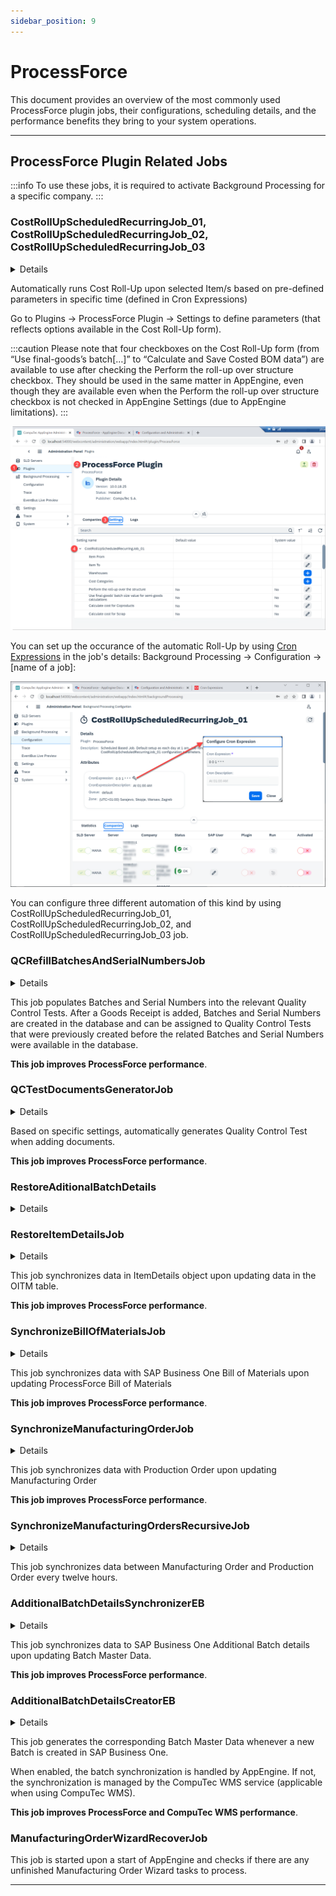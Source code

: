 ```yaml
---
sidebar_position: 9
---
```


# ProcessForce

This document provides an overview of the most commonly used ProcessForce plugin jobs, their configurations, scheduling details, and the performance benefits they bring to your system operations.

---

## ProcessForce Plugin Related Jobs

:::info
To use these jobs, it is required to activate Background Processing for a specific company.
:::

### CostRollUpScheduledRecurringJob_01, CostRollUpScheduledRecurringJob_02, CostRollUpScheduledRecurringJob_03

<details>
    <summary>Details</summary>
    <div>
       Default Cron Expression = "0 0 1 * * *" – each day at 1 am. Job runs Cost Roll-Up according to CostRollUpScheduledRecurringJob_01 (02, 03) configuration parameters.
    </div>
</details>

Automatically runs Cost Roll-Up upon selected Item/s based on pre-defined parameters in specific time (defined in Cron Expressions)

Go to Plugins → ProcessForce Plugin → Settings to define parameters (that reflects options available in the Cost Roll-Up form).

:::caution
    Please note that four checkboxes on the Cost Roll-Up form (from “Use final-goods’s batch[…]” to “Calculate and Save Costed BOM data”) are available to use after checking the Perform the roll-up over structure checkbox. They should be used in the same matter in AppEngine, even though they are available even when the Perform the roll-up over structure checkbox is not checked in AppEngine Settings (due to AppEngine limitations).
:::

![ProcessForce](./media/processforce/pf-jobs.png)

You can set up the occurance of the automatic Roll-Up by using [Cron Expressions](https://docs.oracle.com/cd/E12058_01/doc/doc.1014/e12030/cron_expressions.htm) in the job's details: Background Processing → Configuration → [name of a job]:

![ProcessForce](./media/processforce/pf-cron.png)

You can configure three different automation of this kind by using CostRollUpScheduledRecurringJob_01, CostRollUpScheduledRecurringJob_02, and CostRollUpScheduledRecurringJob_03 job.

### QCRefillBatchesAndSerialNumbersJob

<details>
    <summary>Details</summary>
    <div>
        ContentType = "59"
    <br/>ActionType = "A"
   </div>
</details>

This job populates Batches and Serial Numbers into the relevant Quality Control Tests. After a Goods Receipt is added, Batches and Serial Numbers are created in the database and can be assigned to Quality Control Tests that were previously created before the related Batches and Serial Numbers were available in the database.

**This job improves ProcessForce performance**.

### QCTestDocumentsGeneratorJob

<details>
    <summary>Details</summary>
    <div>
ContentType = "*",
<br/>ActionType = "A",
<br/>Publisher = "AppEngine",
<br/>PublisherApp = "SAPB1",
<br/>EventType = "SAPB1Object"
</div>
</details>

Based on specific settings, automatically generates Quality Control Test when adding documents.

**This job improves ProcessForce performance**.

### RestoreAditionalBatchDetails

<details>
    <summary>Details</summary>
    <div>
Every second hour it calls a method that Creates Batch Master Data for all missing Batches in system.
 Default Cron Expression Description = "0 */2 * * *"
</div>
</details>

### RestoreItemDetailsJob

<details>
    <summary>Details</summary>
    <div>
Editable = true,
<br/>ContentType = "4", // OITM,
<br/>ActionType = "U".
</div>
</details>

This job synchronizes data in ItemDetails object upon updating data in the OITM table.

**This job improves ProcessForce performance**.

### SynchronizeBillOfMaterialsJob

<details>
    <summary>Details</summary>
    <div>
Editable = true,
<br/>ContentType = "CT_PF_OBOMCode",
<br/>ActionType = "*".
</div>
</details>

This job synchronizes data with SAP Business One Bill of Materials upon updating ProcessForce Bill of Materials

**This job improves ProcessForce performance**.

### SynchronizeManufacturingOrderJob

<details>
    <summary>Details</summary>
    <div>
    Editable = true,
<br/>ContentType = "CT_PF_ManufacOrd",
<br/>ActionType = "*".
</div>
</details>

This job synchronizes data with Production Order upon updating Manufacturing Order

**This job improves ProcessForce performance**.

### SynchronizeManufacturingOrdersRecursiveJob

<details>
    <summary>Details</summary>
    <div>
Default Cron Expression = "0 */12 * * *"
</div>
</details>

This job synchronizes data between Manufacturing Order and Production Order every twelve hours.

### AdditionalBatchDetailsSynchronizerEB

<details>
    <summary>Details</summary>
    <div>
        ContentType = "CT_PF_AdditonalBatch",
    <br/>ActionType = "U",
    <br/>Publisher = "AppEngine", PublisherApp = "SAPB1", EventType = "SAPB1Object".
       </div>
</details>

This job synchronizes data to SAP Business One Additional Batch details upon updating Batch Master Data.

**This job improves ProcessForce performance**.

### AdditionalBatchDetailsCreatorEB

<details>
    <summary>Details</summary>
    <div>
        ContentType = "10000044",
    <br/>ActionType = "*", Publisher = "AppEngine",
    <br/>PublisherApp = "SAPB1",
    <br/>EventType = "SAPB1Object"
   </div>
</details>

This job generates the corresponding Batch Master Data whenever a new Batch is created in SAP Business One.

When enabled, the batch synchronization is handled by AppEngine. If not, the synchronization is managed by the CompuTec WMS service (applicable when using CompuTec WMS).

**This job improves ProcessForce and CompuTec WMS performance**.

### ManufacturingOrderWizardRecoverJob

This job is started upon a start of AppEngine and checks if there are any unfinished Manufacturing Order Wizard tasks to process.

---
